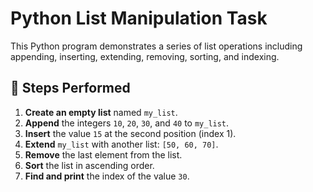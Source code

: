 # Python List Manipulation Task

This Python program demonstrates a series of list operations including appending, inserting, extending, removing, sorting, and indexing.

## 🔧 Steps Performed

1. **Create an empty list** named `my_list`.
2. **Append** the integers `10`, `20`, `30`, and `40` to `my_list`.
3. **Insert** the value `15` at the second position (index 1).
4. **Extend** `my_list` with another list: `[50, 60, 70]`.
5. **Remove** the last element from the list.
6. **Sort** the list in ascending order.
7. **Find and print** the index of the value `30`.
